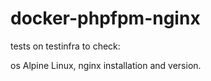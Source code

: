 # docker-phpfpm-nginx
tests on testinfra to check:

os Alpine Linux,
nginx installation and version.
